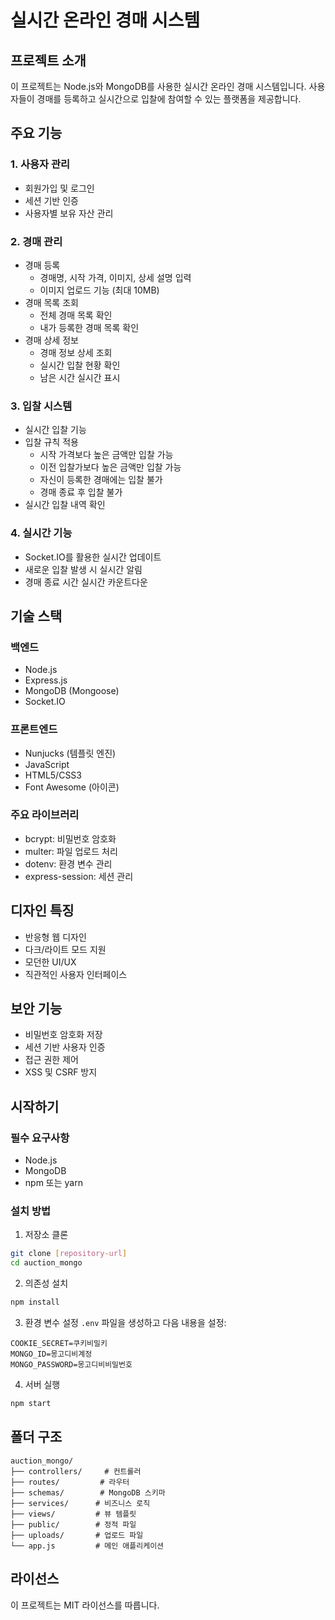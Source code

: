 # 실시간 온라인 경매 시스템

## 프로젝트 소개

이 프로젝트는 Node.js와 MongoDB를 사용한 실시간 온라인 경매 시스템입니다. 사용자들이 경매를 등록하고 실시간으로 입찰에 참여할 수 있는 플랫폼을 제공합니다.

## 주요 기능

### 1. 사용자 관리

- 회원가입 및 로그인
- 세션 기반 인증
- 사용자별 보유 자산 관리

### 2. 경매 관리

- 경매 등록
  - 경매명, 시작 가격, 이미지, 상세 설명 입력
  - 이미지 업로드 기능 (최대 10MB)
- 경매 목록 조회
  - 전체 경매 목록 확인
  - 내가 등록한 경매 목록 확인
- 경매 상세 정보
  - 경매 정보 상세 조회
  - 실시간 입찰 현황 확인
  - 남은 시간 실시간 표시

### 3. 입찰 시스템

- 실시간 입찰 기능
- 입찰 규칙 적용
  - 시작 가격보다 높은 금액만 입찰 가능
  - 이전 입찰가보다 높은 금액만 입찰 가능
  - 자신이 등록한 경매에는 입찰 불가
  - 경매 종료 후 입찰 불가
- 실시간 입찰 내역 확인

### 4. 실시간 기능

- Socket.IO를 활용한 실시간 업데이트
- 새로운 입찰 발생 시 실시간 알림
- 경매 종료 시간 실시간 카운트다운

## 기술 스택

### 백엔드

- Node.js
- Express.js
- MongoDB (Mongoose)
- Socket.IO

### 프론트엔드

- Nunjucks (템플릿 엔진)
- JavaScript
- HTML5/CSS3
- Font Awesome (아이콘)

### 주요 라이브러리

- bcrypt: 비밀번호 암호화
- multer: 파일 업로드 처리
- dotenv: 환경 변수 관리
- express-session: 세션 관리

## 디자인 특징

- 반응형 웹 디자인
- 다크/라이트 모드 지원
- 모던한 UI/UX
- 직관적인 사용자 인터페이스

## 보안 기능

- 비밀번호 암호화 저장
- 세션 기반 사용자 인증
- 접근 권한 제어
- XSS 및 CSRF 방지

## 시작하기

### 필수 요구사항

- Node.js
- MongoDB
- npm 또는 yarn

### 설치 방법

1. 저장소 클론

```bash
git clone [repository-url]
cd auction_mongo
```

2. 의존성 설치

```bash
npm install
```

3. 환경 변수 설정
   `.env` 파일을 생성하고 다음 내용을 설정:

```
COOKIE_SECRET=쿠키비밀키
MONGO_ID=몽고디비계정
MONGO_PASSWORD=몽고디비비밀번호
```

4. 서버 실행

```bash
npm start
```

## 폴더 구조

```
auction_mongo/
├── controllers/     # 컨트롤러
├── routes/         # 라우터
├── schemas/        # MongoDB 스키마
├── services/      # 비즈니스 로직
├── views/         # 뷰 템플릿
├── public/        # 정적 파일
├── uploads/       # 업로드 파일
└── app.js         # 메인 애플리케이션
```

## 라이선스

이 프로젝트는 MIT 라이선스를 따릅니다.
